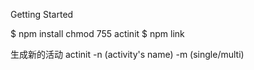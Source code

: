 Getting Started

$ npm install 
chmod 755 actinit
$ npm link

生成新的活动
actinit -n (activity's name) -m (single/multi)

